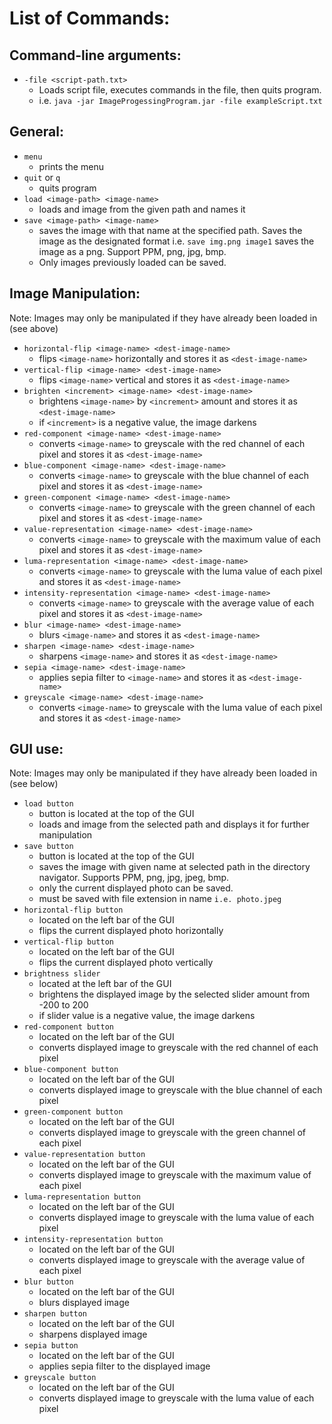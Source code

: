 # List of Commands: 
## Command-line arguments:
- `-file <script-path.txt>`
    - Loads script file, executes commands in the file, then quits program.
    - i.e. `java -jar ImageProgessingProgram.jar -file exampleScript.txt`
## General:
- `menu`
    - prints the menu
- `quit` or `q`
    - quits program
- `load <image-path> <image-name>`
    - loads and image from the given path and names it
- `save <image-path> <image-name>`
    - saves the image with that name at the specified path. Saves the image as the designated format i.e. `save img.png image1` saves the image as a png. Support PPM, png, jpg, bmp.
    - Only images previously loaded can be saved.
## Image Manipulation:
Note: Images may only be manipulated if they have already been loaded in (see above)
- `horizontal-flip <image-name> <dest-image-name>`
    - flips `<image-name>` horizontally and stores it as `<dest-image-name>`
- `vertical-flip <image-name> <dest-image-name>`
    - flips `<image-name>` vertical and stores it as `<dest-image-name>`
- `brighten <increment> <image-name> <dest-image-name>`
    - brightens `<image-name>` by `<increment>` amount and stores it as `<dest-image-name>`
    - if `<increment>` is a negative value, the image darkens
- `red-component <image-name> <dest-image-name>`
    - converts `<image-name>` to greyscale with the red channel of each pixel and stores it as `<dest-image-name>`
- `blue-component <image-name> <dest-image-name>`
    - converts `<image-name>` to greyscale with the blue channel of each pixel and stores it as `<dest-image-name>`
- `green-component <image-name> <dest-image-name>`
    - converts `<image-name>` to greyscale with the green channel of each pixel and stores it as `<dest-image-name>`
- `value-representation <image-name> <dest-image-name>`
    - converts `<image-name>` to greyscale with the maximum value of each pixel and stores it as `<dest-image-name>`
- `luma-representation <image-name> <dest-image-name>`
    - converts `<image-name>` to greyscale with the luma value of each pixel and stores it as `<dest-image-name>`
- `intensity-representation <image-name> <dest-image-name>`
    - converts `<image-name>` to greyscale with the average value of each pixel and stores it as `<dest-image-name>`
- `blur <image-name> <dest-image-name>`
    - blurs `<image-name>` and stores it as `<dest-image-name>`
- `sharpen <image-name> <dest-image-name>`
    - sharpens `<image-name>` and stores it as `<dest-image-name>`
- `sepia <image-name> <dest-image-name>`
    - applies sepia filter to `<image-name>` and stores it as `<dest-image-name>`
- `greyscale <image-name> <dest-image-name>`
    - converts `<image-name>` to greyscale with the luma value of each pixel and stores it as `<dest-image-name>`
## GUI use:
Note: Images may only be manipulated if they have already been loaded in (see below)
- `load button`
  - button is located at the top of the GUI
  - loads and image from the selected path and displays it for further manipulation
- `save button`
  - button is located at the top of the GUI
  - saves the image with given name at selected path in the directory navigator. Supports PPM, png, jpg, jpeg, bmp.
  - only the current displayed photo can be saved.
  - must be saved with file extension in name `i.e. photo.jpeg`
- `horizontal-flip button`
  - located on the left bar of the GUI
  - flips the current displayed photo horizontally
- `vertical-flip button`
  - located on the left bar of the GUI
  - flips the current displayed photo vertically 
- `brightness slider`
  - located at the left bar of the GUI 
  - brightens the displayed image by the selected slider amount from -200 to 200
  - if slider value is a negative value, the image darkens
- `red-component button`
  - located on the left bar of the GUI
  - converts displayed image to greyscale with the red channel of each pixel
- `blue-component button`
  - located on the left bar of the GUI
  - converts displayed image to greyscale with the blue channel of each pixel
- `green-component button`
  - located on the left bar of the GUI
  - converts displayed image to greyscale with the green channel of each pixel
- `value-representation button`
  - located on the left bar of the GUI
  - converts displayed image to greyscale with the maximum value of each pixel
- `luma-representation button`
  - located on the left bar of the GUI
  - converts displayed image to greyscale with the luma value of each pixel
- `intensity-representation button`
  - located on the left bar of the GUI
  - converts displayed image to greyscale with the average value of each pixel
- `blur button`
  - located on the left bar of the GUI
  - blurs displayed image
- `sharpen button`
  - located on the left bar of the GUI
  - sharpens displayed image
- `sepia button`
  - located on the left bar of the GUI
  - applies sepia filter to the displayed image 
- `greyscale button`
  - located on the left bar of the GUI
  - converts displayed image to greyscale with the luma value of each pixel
